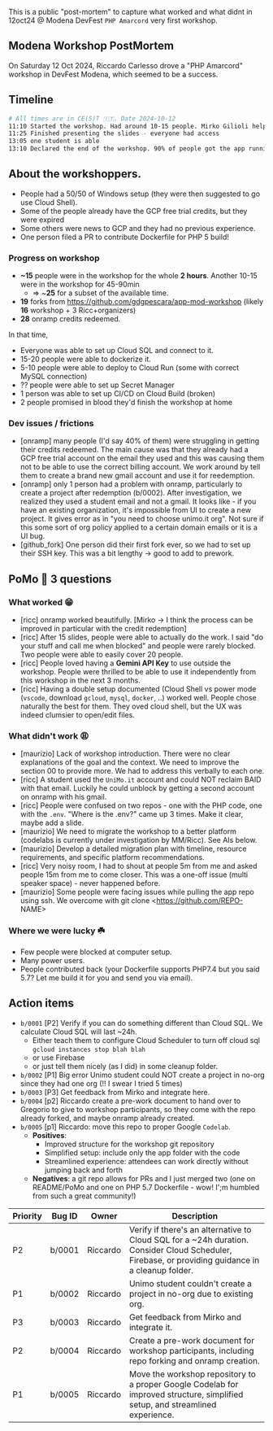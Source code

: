 This is a public "post-mortem" to capture what worked and what didnt in 12oct24 @ Modena DevFest  `PHP Amarcord` very first workshop.
## Modena Workshop PostMortem

On Saturday 12 Oct 2024, Riccardo Carlesso drove a "PHP Amarcord" workshop in DevFest Modena, which seemed to be a success.

## Timeline
```bash
# All times are in CE(S)T 🇮🇹. Date 2024-10-12
11:10 Started the workshop. Had around 10-15 people. Mirko Gilioli helped me run it. **BEGIN of workshop**
11:25 Finished presenting the slides - everyone had access
13:05 one student is able
13:10 Declared the end of the workshop. 90% of people got the app running locally or on Cloud Run. One person got CICD (Cloud Build) kind of working. Workshop ended with ~30 people more as people kept arriving at 11:40, 12:00, mnd so on. **END of workshop**
```
## About the workshoppers.

* People had a 50/50 of Windows setup (they were then suggested to go use Cloud Shell).
* Some of the people already have the GCP free trial credits, but they were expired
* Some others were news to GCP and they had no previous experience.
* One person filed a PR to contribute Dockerfile for PHP 5 build!

### Progress on workshop

* **~15** people were in the workshop for the whole **2 hours**. Another 10-15 were in the workshop for 45-90min
    * => ~**25** for a subset of the available time.
* **19** forks from https://github.com/gdgpescara/app-mod-workshop (likely **16** workshop + 3 Ricc+organizers)
* **28** onramp credits redeemed.

In that time,

* Everyone was able to set up Cloud SQL and connect to it.
* 15-20 people were able to dockerize it.
* 5-10 people were able to deploy to Cloud Run (some with correct MySQL connection)
* ?? people were able to set up Secret Manager
* 1 person was able to set up CI/CD on Cloud Build (broken)
* 2 people promised in blood they'd finish the workshop at home

### Dev issues / frictions

* [onramp] many people (I'd say 40% of them) were struggling in getting their credits redeemed. The main cause was that
they already had a GCP free trial account on the email they used and this was causing them not to be able to use the
correct billing account. We work around by tell them to create a brand new gmail account and use it for reedemption.
* [onramp] only 1 person had a problem with onramp, particularly to create a project after redemption (b/0002). After investigation, we realized they used a student email and not a gmail. It looks like - if you have an existing organization, it's impossible from UI to create a new project. It gives error as in "you need to choose unimo.it org". Not sure if this some sort of org policy applied to a certain domain emails or it is a UI bug.
* [github_fork] One person did their first fork ever, so we had to set up their SSH key. This was a bit lengthy -> good to add to prework.

## PoMo :apple: 3 questions

### What worked :grin:

* [ricc] onramp worked beautifully. [Mirko -> I think the process can be improved in particular with the credit redemption]
* [ricc] After 15 slides, people were able to actually do the work. I said "do your stuff and call me when blocked" and people were rarely blocked. Two people were able to easily cover 20 people.
* [ricc] People loved having a **Gemini API Key** to use outside the workshop. People were thrilled to be able to use it independently from this workshop in the next 3 months.
* [ricc] Having a double setup documented (Cloud Shell vs power mode (`vscode`, download `gcloud`, `mysql`, `docker`, ..) worked well. People chose naturally the best for them. They oved cloud shell, but the UX was indeed clumsier to open/edit files.

### What didn't work  :weary:

* [maurizio] Lack of workshop introduction. There were no clear explanations of the goal and the context. We need to improve the
section 00 to provide more. We had to address this verbally to each one.
* [ricc] A student used the `UniMo.it` account and could NOT reclaim BAID with that email. Luckily he could unblock by getting a second account on onramp with his gmail.
* [ricc] People were confused on two repos - one with the PHP code, one with the `.env`. "Where is the .env?" came up 3 times. Make it clear, maybe add a slide.
* [maurizio] We need to migrate the workshop to a better platform (codelabs is currently under investigation by MM/Ricc). See AIs below.
* [maurizio] Develop a detailed migration plan with timeline, resource requirements, and specific platform recommendations.
* [ricc] Very noisy room, I had to shout at people 5m from me and asked people 15m from me to come closer. This was a one-off issue (multi speaker space) - never happened before.
* [maurizio] Some people were facing issues while pulling the app repo using ssh. We overcome with git clone <https://github.com/REPO- NAME>


### Where we were lucky ☘️

* Few people were blocked at computer setup.
* Many power users.
* People contributed back (your Dockerfile supports PHP7.4 but you said 5.7? Let me build it for you and send you via email).

## Action items

* `b/0001` [P2] Verify if you can do something different than Cloud SQL. We calculate Cloud SQL will last ~24h.
     * Either teach them to configure Cloud Scheduler to turn off cloud sql `gcloud instances stop blah blah`
     * or use Firebase
     * or just tell them nicely (as I did) in some cleanup folder.
* `b/0002` [P1] Big error Unimo student could NOT create a project in no-org since they had one org (!! I swear I tried 5 times)
* `b/0003` [P3] Get feedback from Mirko and integrate here.
* `b/0004` [p2] Riccardo create a pre-work document to hand over to Gregorio to give to workshop participants, so they come with the repo already forked, and maybe onramp already created.
* `b/0005` [p1] Riccardo: move this repo to proper Google `Codelab`.
     * **Positives**:
          - Improved structure for the workshop git repository
          - Simplified setup: include only the app folder with the code
          - Streamlined experience: attendees can work directly without jumping back and forth
     * **Negatives**: a git repo allows for PRs and I just merged two (one on README/PoMo and one on PHP 5.7 Dockerfile - wow! I';m humbled from such a great community!)

| Priority | Bug ID | Owner | Description |
|---|---|---|---|
| P2 | b/0001 | Riccardo | Verify if there's an alternative to Cloud SQL for a ~24h duration. Consider Cloud Scheduler, Firebase, or providing guidance in a cleanup folder. |
| P1 | b/0002 | Riccardo | Unimo student couldn't create a project in no-org due to existing org. |
| P3 | b/0003 | Riccardo | Get feedback from Mirko and integrate it. |
| P2 | b/0004 | Riccardo | Create a pre-work document for workshop participants, including repo forking and onramp creation. |
| P1 | b/0005 | Riccardo | Move the workshop repository to a proper Google Codelab for improved structure, simplified setup, and streamlined experience. |
